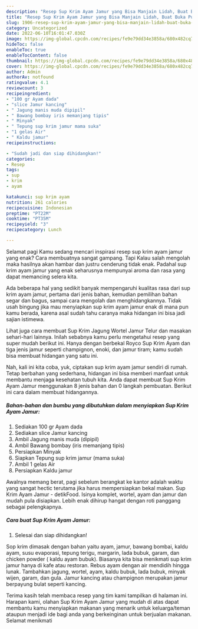 ```yaml
---
description: "Resep Sup Krim Ayam Jamur yang Bisa Manjain Lidah, Buat Buka Puasa Enak Banget"
title: "Resep Sup Krim Ayam Jamur yang Bisa Manjain Lidah, Buat Buka Puasa Enak Banget"
slug: 1906-resep-sup-krim-ayam-jamur-yang-bisa-manjain-lidah-buat-buka-puasa-enak-banget
category: Uncategorized
date: 2022-06-10T16:01:47.030Z
image: https://img-global.cpcdn.com/recipes/fe9e79dd34e3858a/680x482cq70/sup-krim-ayam-jamur-foto-resep-utama.jpg
hideToc: false
enableToc: true
enableTocContent: false
thumbnail: https://img-global.cpcdn.com/recipes/fe9e79dd34e3858a/680x482cq70/sup-krim-ayam-jamur-foto-resep-utama.jpg
cover: https://img-global.cpcdn.com/recipes/fe9e79dd34e3858a/680x482cq70/sup-krim-ayam-jamur-foto-resep-utama.jpg
author: Admin
authorAv: notfound
ratingvalue: 4.1
reviewcount: 3
recipeingredient:
- "100 gr Ayam dada"
- "slice Jamur kancing"
- " Jagung manis muda dipipil"
- " Bawang bombay iris memanjang tipis"
- " Minyak"
- " Tepung sup krim jamur mama suka"
- "1 gelas Air"
- " Kaldu jamur"
recipeinstructions:

- "Sudah jadi dan siap dihidangkan!"
categories:
- Resep
tags:
- sup
- krim
- ayam

katakunci: sup krim ayam 
nutrition: 261 calories
recipecuisine: Indonesian
preptime: "PT22M"
cooktime: "PT35M"
recipeyield: "3"
recipecategory: Lunch

---
```



Selamat pagi Kamu sedang mencari inspirasi resep sup krim ayam jamur yang enak? Cara membuatnya sangat gampang. Tapi Kalau salah mengolah maka hasilnya akan hambar dan justru cenderung tidak enak. Padahal sup krim ayam jamur yang enak seharusnya mempunyai aroma dan rasa yang dapat memancing selera kita.


Ada beberapa hal yang sedikit banyak mempengaruhi kualitas rasa dari sup krim ayam jamur, pertama dari jenis bahan, kemudian pemilihan bahan segar dan bagus, sampai cara mengolah dan menghidangkannya. Tidak usah bingung jika mau menyiapkan sup krim ayam jamur enak di mana pun kamu berada, karena asal sudah tahu caranya maka hidangan ini bisa jadi sajian istimewa.

Lihat juga cara membuat Sup Krim Jagung Wortel Jamur Telur dan masakan sehari-hari lainnya. Inilah sebabnya kamu perlu mengetahui resep yang super mudah berikut ini. Hanya dengan berbekal Royco Sup Krim Ayam dan tiga jenis jamur seperti champignon, enoki, dan jamur tiram; kamu sudah bisa membuat hidangan yang satu ini.


Nah, kali ini kita coba, yuk, ciptakan sup krim ayam jamur sendiri di rumah. Tetap berbahan yang sederhana, hidangan ini bisa memberi manfaat untuk membantu menjaga kesehatan tubuh kita. Anda dapat membuat Sup Krim Ayam Jamur menggunakan 8 jenis bahan dan 0 langkah pembuatan. Berikut ini cara dalam membuat hidangannya.

<!--inarticleads1-->

##### Bahan-bahan dan bumbu yang dibutuhkan dalam menyiapkan Sup Krim Ayam Jamur:

1. Sediakan 100 gr Ayam dada
1. Sediakan slice Jamur kancing
1. Ambil  Jagung manis muda (dipipil)
1. Ambil  Bawang bombay (iris memanjang tipis)
1. Persiapkan  Minyak
1. Siapkan  Tepung sup krim jamur (mama suka)
1. Ambil 1 gelas Air
1. Persiapkan  Kaldu jamur


Awalnya memang berat, pagi sebelum berangkat ke kantor adalah waktu yang sangat hectic terutama jika harus mempersiapkan bekal makan. Sup Krim Ayam Jamur - detikFood. Isinya komplet, wortel, ayam dan jamur dan mudah pula disiapkan. Lebih enak dihirup hangat dengan roti panggang sebagai pelengkapnya. 

<!--inarticleads2-->

##### Cara buat Sup Krim Ayam Jamur:


1. Selesai dan siap dihidangkan!

Sop krim dimasak dengan bahan yaitu ayam, jamur, bawang bombai, kaldu ayam, susu evaporasi, tepung terigu, margarin, lada bubuk, garam, dan chicken powder ( kaldu ayam bubuk). Biasanya kita bisa menikmati sup krim jamur hanya di kafe atau restoran. Rebus ayam dengan air mendidih hingga lunak. Tambahkan jagung, wortel, ayam, kaldu bubuk, lada bubuk, minyak wijen, garam, dan gula. Jamur kancing atau champignon merupakan jamur berpayung bulat seperti kancing. 

Terima kasih telah membaca resep yang tim kami tampilkan di halaman ini. Harapan kami, olahan Sup Krim Ayam Jamur yang mudah di atas dapat membantu kamu menyiapkan makanan yang menarik untuk keluarga/teman ataupun menjadi ide bagi anda yang berkeinginan untuk berjualan makanan. Selamat menikmati
